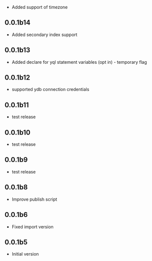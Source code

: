 * Added support of timezone

## 0.0.1b14 ##
* Added secondary index support

## 0.0.1b13 ##
* Added declare for yql statement variables (opt in) - temporary flag

## 0.0.1b12 ##
* supported ydb connection credentials

## 0.0.1b11 ##
* test release

## 0.0.1b10 ##
* test release

## 0.0.1b9 ##
* test release

## 0.0.1b8 ##
* Improve publish script

## 0.0.1b6 ##
* Fixed import version

## 0.0.1b5 ##
* Initial version
